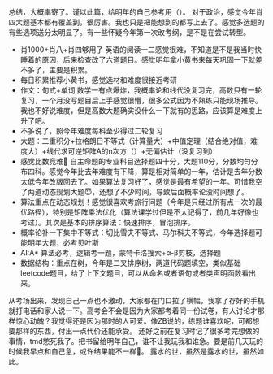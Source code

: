 ---
---


总结，大概率寄了。谨以此篇，给明年的自己参考用（）。
对于政治，感觉今年肖四大题基本都有覆盖到，很厉害。我也只是把能想到的都写上去了。感觉多选题的有些选项送分太明显了。有一些怀疑今年第一次改考纲，是不是在尝试转型。
+ 肖1000+肖八+肖四够用了
英语的阅读一二感觉很难，不知道是不是我当时快睡着的原因，后来检查改了六道题目。感觉明年拿小黄书来每天巩固一下就差不多了，主要是积累。
+ 每日积累推荐小黄书，感觉选材和难度很接近考研
+ 作文：句式+单词
数学一有点爆炸，我概率论和线代没复习完，高数只有一轮复习，一个月没写题目后上手感觉很懵，很多公式因为不熟练只能现场推导。我也不好说难度，但是高数大题确实没什么一下就有的思路，应该算是难度上升了吧。
+ 不多说了，照今年难度每科至少得过二轮复习
+ 大题：二重积分+拉格朗日不等式（计算量大）+中值定理（结合绝对值，难度大）+线代求可逆矩阵A的n次方（）+无偏估计（没复习到）
+ 感觉比数竞难🤡
自主命题的专业科目选择题四十分，大题110分，分数均匀分布四科。感觉今年比去年难度有下降，算是相对简单的一年，估计是去年分数太低今年改版回去了。如果算法复习好了，感觉是最有希望的一年。可惜我空了两道动态规划大题😇，还想了不少时间，导致后面概率论没时间想了。
+ 算法重点在动态规划！感觉很喜欢考旅行问题（今年是只经过所有点一次的最优路径），特别是矩阵乘法优化（算法课学过但是不太记得了，前几年好像也考过）。其次是基本的排序算法：快速排序，冒泡排序。
+ 概率论补一下集中不等式：切比雪夫不等式、马尔科夫不等式，今年选择题可能明年大题，必考贝叶斯
+ AI:A* 算法必考，逻辑考一题，蒙特卡洛搜索+α-β剪枝，选择题
+ 数据结构：重点在树，今年是二叉排序树，两道代码题填空，类似基础leetcode题目，给了上下文题目，可以从命名或者语句或者类声明函数看出来。

从考场出来，发现自己一点也不激动，大家都在门口拉了横幅，我拿了存好的手机就打电话和家人说一下。高考会不会是因为大家都考着同一份试卷，有人讨论才那样惊心动魄？我觉得还是因为那时的人可爱。像ZB说的，练题谁喜欢呢，可都想要那样的东西，付出一点代价还能承受。
还好之前在复习时记了很多考完想做的事情，tmd憋死我了。把书留给明年自己，谁不让我玩我和谁急。要是前几天玩的时候我早点和自己急，或许结果能不一样🥱。
露水的世，虽然是露水的世，虽然如此。